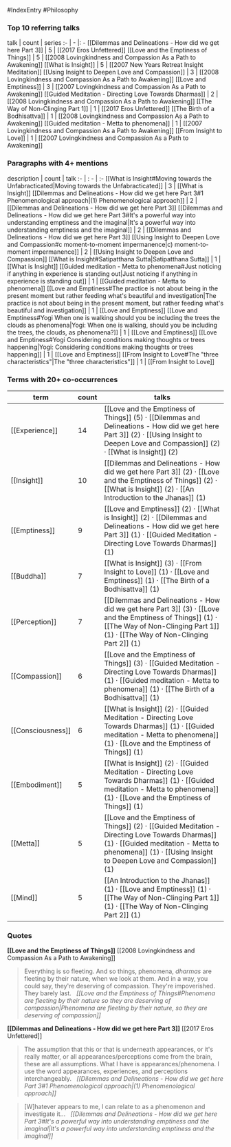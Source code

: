 #IndexEntry #Philosophy

### Top 10 referring talks
talk | count | series
:- | - |: -
[[Dilemmas and Delineations - How did we get here Part 3]] | 5 | [[2017 Eros Unfettered]]
[[Love and the Emptiness of Things]] | 5 | [[2008 Lovingkindness and Compassion As a Path to Awakening]]
[[What is Insight]] | 5 | [[2007 New Years Retreat Insight Meditation]]
[[Using Insight to Deepen Love and Compassion]] | 3 | [[2008 Lovingkindness and Compassion As a Path to Awakening]]
[[Love and Emptiness]] | 3 | [[2007 Lovingkindness and Compassion As a Path to Awakening]]
[[Guided Meditation - Directing Love Towards Dharmas]] | 2 | [[2008 Lovingkindness and Compassion As a Path to Awakening]]
[[The Way of Non-Clinging Part 1]] | 1 | [[2017 Eros Unfettered]]
[[The Birth of a Bodhisattva]] | 1 | [[2008 Lovingkindness and Compassion As a Path to Awakening]]
[[Guided meditation - Metta to phenomena]] | 1 | [[2007 Lovingkindness and Compassion As a Path to Awakening]]
[[From Insight to Love]] | 1 | [[2007 Lovingkindness and Compassion As a Path to Awakening]]

### Paragraphs with 4+ mentions
description | count | talk
:- | : - | :-
[[What is Insight#Moving towards the Unfabracticated\|Moving towards the Unfabracticated]] | 3 | [[What is Insight]]
[[Dilemmas and Delineations - How did we get here Part 3#1 Phenomenological approach\|(1) Phenomenological approach]] | 2 | [[Dilemmas and Delineations - How did we get here Part 3]]
[[Dilemmas and Delineations - How did we get here Part 3#It's a powerful way into understanding emptiness and the imaginal\|It's a powerful way into understanding emptiness and the imaginal]] | 2 | [[Dilemmas and Delineations - How did we get here Part 3]]
[[Using Insight to Deepen Love and Compassion#c moment-to-moment impermanence\|c) moment-to-moment impermanence]] | 2 | [[Using Insight to Deepen Love and Compassion]]
[[What is Insight#Satipatthana Sutta\|Satipatthana Sutta]] | 1 | [[What is Insight]]
[[Guided meditation - Metta to phenomena#Just noticing if anything in experience is standing out\|Just noticing if anything in experience is standing out]] | 1 | [[Guided meditation - Metta to phenomena]]
[[Love and Emptiness#The practice is not about being in the present moment but rather feeding what's beautiful and investigation\|The practice is not about being in the present moment, but rather feeding what's beautiful and investigation]] | 1 | [[Love and Emptiness]]
[[Love and Emptiness#Yogi When one is walking should you be including the trees the clouds as phenomena\|Yogi: When one is walking, should you be including the trees, the clouds, as phenomena?]] | 1 | [[Love and Emptiness]]
[[Love and Emptiness#Yogi Considering conditions making thoughts or trees happening\|Yogi: Considering conditions making thoughts or trees happening]] | 1 | [[Love and Emptiness]]
[[From Insight to Love#The "three characteristics"\|The "three characteristics"]] | 1 | [[From Insight to Love]]

### Terms with 20+ co-occurrences
term | count | talks
-|-|-
[[Experience]] | 14 | <span class="counts">[[Love and the Emptiness of Things]] (5) · [[Dilemmas and Delineations - How did we get here Part 3]] (2) · [[Using Insight to Deepen Love and Compassion]] (2) · [[What is Insight]] (2)</span> 
[[Insight]] | 10 | <span class="counts">[[Dilemmas and Delineations - How did we get here Part 3]] (2) · [[Love and the Emptiness of Things]] (2) · [[What is Insight]] (2) · [[An Introduction to the Jhanas]] (1)</span> 
[[Emptiness]] | 9 | <span class="counts">[[Love and Emptiness]] (2) · [[What is Insight]] (2) · [[Dilemmas and Delineations - How did we get here Part 3]] (1) · [[Guided Meditation - Directing Love Towards Dharmas]] (1)</span> 
[[Buddha]] | 7 | <span class="counts">[[What is Insight]] (3) · [[From Insight to Love]] (1) · [[Love and Emptiness]] (1) · [[The Birth of a Bodhisattva]] (1)</span> 
[[Perception]] | 7 | <span class="counts">[[Dilemmas and Delineations - How did we get here Part 3]] (3) · [[Love and the Emptiness of Things]] (1) · [[The Way of Non-Clinging Part 1]] (1) · [[The Way of Non-Clinging Part 2]] (1)</span> 
[[Compassion]] | 6 | <span class="counts">[[Love and the Emptiness of Things]] (3) · [[Guided Meditation - Directing Love Towards Dharmas]] (1) · [[Guided meditation - Metta to phenomena]] (1) · [[The Birth of a Bodhisattva]] (1)</span> 
[[Consciousness]] | 6 | <span class="counts">[[What is Insight]] (2) · [[Guided Meditation - Directing Love Towards Dharmas]] (1) · [[Guided meditation - Metta to phenomena]] (1) · [[Love and the Emptiness of Things]] (1)</span> 
[[Embodiment]] | 5 | <span class="counts">[[What is Insight]] (2) · [[Guided Meditation - Directing Love Towards Dharmas]] (1) · [[Guided meditation - Metta to phenomena]] (1) · [[Love and the Emptiness of Things]] (1)</span> 
[[Metta]] | 5 | <span class="counts">[[Love and the Emptiness of Things]] (2) · [[Guided Meditation - Directing Love Towards Dharmas]] (1) · [[Guided meditation - Metta to phenomena]] (1) · [[Using Insight to Deepen Love and Compassion]] (1)</span> 
[[Mind]] | 5 | <span class="counts">[[An Introduction to the Jhanas]] (1) · [[Love and Emptiness]] (1) · [[The Way of Non-Clinging Part 1]] (1) · [[The Way of Non-Clinging Part 2]] (1)</span> 

### Quotes
**[[Love and the Emptiness of Things]]**
<span class="counts">[[2008 Lovingkindness and Compassion As a Path to Awakening]]</span>
> Everything is so fleeting. And so things, phenomena, _dharmas_ are fleeting by their nature, when we look at them. And in a way, you could say, they're deserving of compassion. They're impoverished. They barely last. &nbsp;&nbsp;<span class="counts">_[[Love and the Emptiness of Things#Phenomena are fleeting by their nature so they are deserving of compassion|Phenomena are fleeting by their nature, so they are deserving of compassion]]_</span>

**[[Dilemmas and Delineations - How did we get here Part 3]]**
<span class="counts">[[2017 Eros Unfettered]]</span>
> The assumption that this or that is underneath appearances, or it's really matter, or all appearances/perceptions come from the brain, these are all assumptions. What I have is appearances/phenomena. I use the word appearances, experiences, and perceptions interchangeably. &nbsp;&nbsp;<span class="counts">_[[Dilemmas and Delineations - How did we get here Part 3#1 Phenomenological approach|(1) Phenomenological approach]]_</span>

> [W]hatever appears to me, I can relate to as a phenomenon and investigate it... &nbsp;&nbsp;<span class="counts">_[[Dilemmas and Delineations - How did we get here Part 3#It's a powerful way into understanding emptiness and the imaginal|It's a powerful way into understanding emptiness and the imaginal]]_</span>


